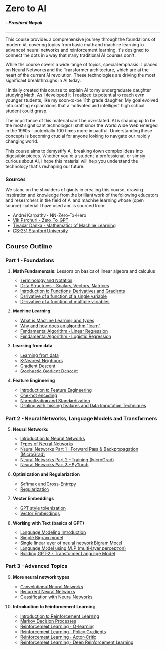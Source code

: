 # Zero to AI
##### *- Prashant Nayak*
---

This course provides a comprehensive journey through the foundations of modern AI, covering topics from basic math and machine learning to advanced neural networks and reinforcement learning. It's designed to connect the dots in a way that many traditional AI courses don't.

While the course covers a wide range of topics, special emphasis is placed on Neural Networks and the Transformer architecture, which are at the heart of the current AI revolution. These technologies are driving the most significant breakthroughs in AI today.

I initially created this course to explain AI to my undergraduate daughter studying Math. As I developed it, I realized its potential to reach even younger students, like my soon-to-be 11th grade daughter. My goal evolved into crafting explanations that a motivated and intelligent high school student could grasp.

The importance of this material can't be overstated. AI is shaping up to be the most significant technological shift since the World Wide Web emerged in the 1990s - potentially 100 times more impactful. Understanding these concepts is becoming crucial for anyone looking to navigate our rapidly changing world.

This course aims to demystify AI, breaking down complex ideas into digestible pieces. Whether you're a student, a professional, or simply curious about AI, I hope this material will help you understand the technology that's reshaping our future.

### Sources

We stand on the shoulders of giants in creating this course, drawing inspiration and knowledge from the brilliant work of the following educators and researchers in the field of AI and machine learning whose (open source) material I have used and is sourced from:
- [Andrej Karpathy - NN-Zero-To-Hero](https://github.com/karpathy/nn-zero-to-hero)
- [Vik Parchuri - Zero_To_GPT](https://github.com/VikParuchuri/zero_to_gpt/tree/master?tab=readme-ov-file)
- [Tivadar Danka - Mathematics of Machine Learning](https://tivadardanka.com/mathematics-of-machine-learning-preview)
- [CS-231 Stanford University](https://cs231n.github.io/)

## Course Outline

### Part 1 - Foundations

1. **Math Fundamentals**: Lessons on basics of linear algebra and calculus
   - [Terminology and Notation](./notes/term-not.html)
   - [Data Structures - Scalars, Vectors, Matrices](./notes/data-structs.html)
   - [Introduction to Functions, Derivatives and Gradients](./notes/func-der-grad.html)
   - [Derivative of a function of a single variable](./notes/derivative-single-var.html)
   - [Derivative of a function of multiple variables](./notes/derivative-multiple-var.html)

2. **Machine Learning**
   - [What is Machine Learning and types](./notes/what-is-ml.html)
   - [Why and how does an algorithm "learn"](./notes/why-algo-learns.html)
   - [Fundamental Algorithm - Linear Regression](./notes/linear-reg.html)
   - [Fundamental Algorithm - Logistic Regression](./notes/logistic-reg.html)

3. **Learning from data**
   - [Learning from data](./notes/learning-from-data.html)
   - [K-Nearest Neighbors](./notes/knn.html)
   - [Gradient Descent](./notes/gradient-descent.html)
   - [Stochastic Gradient Descent](./notes/sgd.html)

4. **Feature Engineering**
   - [Introduction to Feature Engineering](./notes/feature-engineering.html)
   - [One-hot encoding](./notes/one-hot-encoding.html)
   - [Normalization and Standardization](./notes/normalization-standardization.html)
   - [Dealing with missing features and Data Imputation Techniques](./notes/missing-values-imputation.html)

### Part 2 - Neural Networks, Language Models and Transformers

5. **Neural Networks**
   - [Introduction to Neural Networks](./notes/nn-intro.html)
   - [Types of Neural Networks](./notes/nn-types.html)
   - [Neural Networks Part 1 - Forward Pass & Backpropagation (MicroGrad)](./notes/nn-forward-backprop.html)
   - [Neural Networks Part 2 - Training (MicroGrad)](./notes/nn-training.html)
   - [Neural Networks Part 3 - PyTorch](./notes/nn-pytorch.html)

6. **Optimization and Regularization**
   - [Softmax and Cross-Entropy](./notes/softmax-cross-entropy.html)
   - [Regularization](./notes/regularization.html)

7. **Vector Embeddings**
   - [GPT style tokenization](./notes/gpt-tokenization.html)
   - [Vector Embeddings](./notes/vector-embeddings.html)

8. **Working with Text (basics of GPT)**
   - [Language Modeling Introduction](./notes/lm-intro.html)
   - [Simple Bigram model](./notes/bigram-lm.html)
   - [Single linear layer of neural network Bigram Model](./notes/bigram-nn-lm.html)
   - [Language Model using MLP (multi-layer perceptron)](./notes/bigram-mlp-lm.html)
   - [Building GPT-2 - Transformer Language Model](./notes/bigram-transformer-lm.html)

### Part 3 - Advanced Topics

9. **More neural network types**
   - [Convolutional Neural Networks](./notes/conv-nn.html)
   - [Recurrent Neural Networks](./notes/rnn.html)
   - [Classification with Neural Networks](./notes/nn-classification.html)

10. **Introduction to Reinforcement Learning**
    - [Introduction to Reinforcement Learning](./notes/rl-intro.html)
    - [Markov Decision Processes](./notes/mdp.html)
    - [Reinforcement Learning - Q-learning](./notes/q-learning.html)
    - [Reinforcement Learning - Policy Gradients](./notes/policy-gradients.html)
    - [Reinforcement Learning - Actor-Critic](./notes/actor-critic.html)
    - [Reinforcement Learning - Deep Reinforcement Learning](./notes/deep-rl.html)


